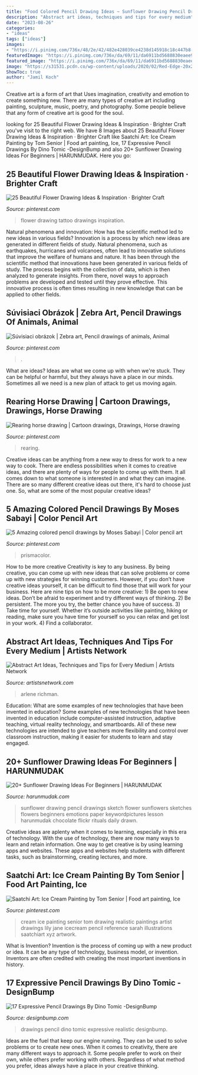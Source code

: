 ```yaml
---
title: "Food Colored Pencil Drawing Ideas ~ Sunflower Drawing Pencil Drawings Sketch Flower Sunflowers Sketches Flowers Beginners Emotions Paper Keywordpictures Lesson Harunmudak Chocolate Flickr Rituals Daily Drawn"
description: "Abstract art ideas, techniques and tips for every medium"
date: "2023-08-26"
categories:
- "ideas"
tags: ["ideas"]
images:
- "https://i.pinimg.com/736x/48/2e/42/482e428039ce4238d145918c18c447b8--colored-pencil-drawings-pencil-art.jpg"
featuredImage: "https://i.pinimg.com/736x/da/69/11/da6911bd5688830eaee9cd268bf55aa0.jpg"
featured_image: "https://i.pinimg.com/736x/da/69/11/da6911bd5688830eaee9cd268bf55aa0.jpg"
image: "https://s31531.pcdn.co/wp-content/uploads/2020/02/Red-Edge-20x20-1.jpg.optimal.jpg"
ShowToc: true
author: "Jamil Koch"
---
```



Creative art is a form of art that Uses imagination, creativity and emotion to create something new. There are many types of creative art including painting, sculpture, music, poetry, and photography. Some people believe that any form of creative art is good for the soul.

	

		
looking for 25 Beautiful Flower Drawing Ideas &amp; Inspiration · Brighter Craft you've visit to the right web. We have 8 Images about 25 Beautiful Flower Drawing Ideas &amp; Inspiration · Brighter Craft like Saatchi Art: Ice Cream Painting by Tom Senior | Food art painting, Ice, 17 Expressive Pencil Drawings By Dino Tomic -DesignBump and also 20+ Sunflower Drawing Ideas For Beginners | HARUNMUDAK. Here you go:
		
    
## 25 Beautiful Flower Drawing Ideas &amp; Inspiration · Brighter Craft

<img loading=lazy src="https://i.pinimg.com/736x/5b/91/28/5b91288c98fdf7a3d187bbdb0157b647.jpg" onerror="this.onerror=null;this.src='https://tse2.mm.bing.net/th?id=OIP.r8_8BGyQPj7iMaGCe9g7KQHaKe&amp;pid=15.1';" alt="25 Beautiful Flower Drawing Ideas &amp; Inspiration · Brighter Craft">

_Source: pinterest.com_

>flower drawing tattoo drawings inspiration. 

	

Natural phenomena and innovation: How has the scientific method led to new ideas in various fields?
Innovation is a process by which new ideas are generated in different fields of study. Natural phenomena, such as earthquakes, hurricanes and volcanoes, often lead to innovative solutions that improve the welfare of humans and nature. It has been through the scientific method that innovations have been generated in various fields of study. The process begins with the collection of data, which is then analyzed to generate insights. From there, novel ways to approach problems are developed and tested until they prove effective. This innovative process is often times resulting in new knowledge that can be applied to other fields.

    
## Súvisiaci Obrázok | Zebra Art, Pencil Drawings Of Animals, Animal

<img loading=lazy src="https://i.pinimg.com/736x/7d/3f/8e/7d3f8e11d95f5a8fcafc1e9069d6b3da.jpg" onerror="this.onerror=null;this.src='https://tse3.mm.bing.net/th?id=OIP.zHuI_KnuOA6jsaY5ji6rSQHaKv&amp;pid=15.1';" alt="Súvisiaci obrázok | Zebra art, Pencil drawings of animals, Animal">

_Source: pinterest.com_

>. 

	

What are ideas?
Ideas are what we come up with when we're stuck. They can be helpful or harmful, but they always have a place in our minds. Sometimes all we need is a new plan of attack to get us moving again.

    
## Rearing Horse Drawing | Cartoon Drawings, Drawings, Horse Drawing

<img loading=lazy src="https://i.pinimg.com/736x/b8/79/99/b87999c789111e7a2a9c4a6a6ce0d90d.jpg" onerror="this.onerror=null;this.src='https://tse2.mm.bing.net/th?id=OIP.R9Mi1Epeo0jAe5s31i0qNwHaJ3&amp;pid=15.1';" alt="Rearing horse drawing | Cartoon drawings, Drawings, Horse drawing">

_Source: pinterest.com_

>rearing. 

	

Creative ideas can be anything from a new way to dress for work to a new way to cook. There are endless possibilities when it comes to creative ideas, and there are plenty of ways for people to come up with them. It all comes down to what someone is interested in and what they can imagine. There are so many different creative ideas out there, it's hard to choose just one. So, what are some of the most popular creative ideas?

    
## 5 Amazing Colored Pencil Drawings By Moses Sabayi | Color Pencil Art

<img loading=lazy src="https://i.pinimg.com/736x/48/2e/42/482e428039ce4238d145918c18c447b8--colored-pencil-drawings-pencil-art.jpg" onerror="this.onerror=null;this.src='https://tse2.mm.bing.net/th?id=OIP.HbWmqrtVBkFFgnNYlrzjsgHaEc&amp;pid=15.1';" alt="5 Amazing colored pencil drawings by Moses Sabayi | Color pencil art">

_Source: pinterest.com_

>prismacolor. 

	

How to be more creative
Creativity is key to any business. By being creative, you can come up with new ideas that can solve problems or come up with new strategies for winning customers. However, if you don’t have creative ideas yourself, it can be difficult to find those that will work for your business. Here are nine tips on how to be more creative: 1) Be open to new ideas. Don’t be afraid to experiment and try different ways of thinking. 2) Be persistent. The more you try, the better chance you have of success. 3) Take time for yourself. Whether it’s outside activities like painting, hiking or reading, make sure you have time for yourself so you can relax and get lost in your work. 4) Find a collaborator.

    
## Abstract Art Ideas, Techniques And Tips For Every Medium | Artists Network

<img loading=lazy src="https://s31531.pcdn.co/wp-content/uploads/2020/02/Red-Edge-20x20-1.jpg.optimal.jpg" onerror="this.onerror=null;this.src='https://tse3.mm.bing.net/th?id=OIP.KezMprdcOS6MxLeb3Fnl2AHaHY&amp;pid=15.1';" alt="Abstract Art Ideas, Techniques and Tips for Every Medium | Artists Network">

_Source: artistsnetwork.com_

>arlene richman. 

	

Education: What are some examples of new technologies that have been invented in education?
Some examples of new technologies that have been invented in education include computer-assisted instruction, adaptive teaching, virtual reality technology, and smartboards. All of these new technologies are intended to give teachers more flexibility and control over classroom instruction, making it easier for students to learn and stay engaged.

    
## 20+ Sunflower Drawing Ideas For Beginners | HARUNMUDAK

<img loading=lazy src="https://www.harunmudak.com/wp-content/uploads/2020/09/sunflower-drawing-3.jpg" onerror="this.onerror=null;this.src='https://tse1.mm.bing.net/th?id=OIP.fgKw34LvhFoytxSLrbRkMgHaKL&amp;pid=15.1';" alt="20+ Sunflower Drawing Ideas For Beginners | HARUNMUDAK">

_Source: harunmudak.com_

>sunflower drawing pencil drawings sketch flower sunflowers sketches flowers beginners emotions paper keywordpictures lesson harunmudak chocolate flickr rituals daily drawn. 

	

Creative ideas are aplenty when it comes to learning, especially in this era of technology. With the use of technology, there are now many ways to learn and retain information. One way to get creative is by using learning apps and websites. These apps and websites help students with different tasks, such as brainstorming, creating lectures, and more.

    
## Saatchi Art: Ice Cream Painting By Tom Senior | Food Art Painting, Ice

<img loading=lazy src="https://i.pinimg.com/736x/da/69/11/da6911bd5688830eaee9cd268bf55aa0.jpg" onerror="this.onerror=null;this.src='https://tse2.mm.bing.net/th?id=OIP.FSeUkguj5r3dVjjSsi4lcgHaLE&amp;pid=15.1';" alt="Saatchi Art: Ice Cream Painting by Tom Senior | Food art painting, Ice">

_Source: pinterest.com_

>cream ice painting senior tom drawing realistic paintings artist drawings lily jane icecream pencil reference sarah illustrations saatchiart xyz artwork. 

	

What is Invention?
Invention is the process of coming up with a new product or idea. It can be any type of technology, business model, or invention. Inventors are often credited with creating the most important inventions in history.

    
## 17 Expressive Pencil Drawings By Dino Tomic -DesignBump

<img loading=lazy src="https://cdn.designbump.com/wp-content/uploads/2014/09/atomiccircus-realistic-pencil-drawings-dino-tomic-9.jpg" onerror="this.onerror=null;this.src='https://tse1.mm.bing.net/th?id=OIP.5rDKZwSAtUfHJ65e2TH1ygHaFj&amp;pid=15.1';" alt="17 Expressive Pencil Drawings By Dino Tomic -DesignBump">

_Source: designbump.com_

>drawings pencil dino tomic expressive realistic designbump. 

	

Ideas are the fuel that keep our engine running. They can be used to solve problems or to create new ones. When it comes to creativity, there are many different ways to approach it. Some people prefer to work on their own, while others prefer working with others. Regardless of what method you prefer, ideas always have a place in your creative thinking.

